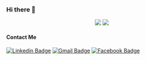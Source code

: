 ### Hi there 👋

<!--
**aditya2712/aditya2712** is a ✨ _special_ ✨ repository because its `README.md` (this file) appears on your GitHub profile.

Here are some ideas to get you started:

- 🔭 I’m currently working on ...
- 🌱 I’m currently learning ...
- 👯 I’m looking to collaborate on ...
- 🤔 I’m looking for help with ...
- 💬 Ask me about ...
- 📫 How to reach me: ...
- 😄 Pronouns: ...
- ⚡ Fun fact: ...
-->
<p align="center">
  
  <img src="https://github-readme-stats.vercel.app/api?username=aditya2712&hide=stars&show_icons=true&theme=dracula&line_height=32">
  <img src="https://github-readme-stats.vercel.app/api/top-langs/?username=aditya2712&count_private=true&theme=dracula">

</p>

#### Contact Me 


[![Linkedin Badge](https://img.shields.io/badge/-Linkedin-blue?style=flat&logo=Linkedin&logoColor=white&link=https://www.linkedin.com/in/aditya-agarwal-1b26301a0/)](https://www.linkedin.com/in/aditya-agarwal-1b26301a0/)
[![Gmail Badge](https://img.shields.io/badge/-GMail-c14438?style=flat&logo=Gmail&logoColor=white&link=mailto:aditya.agarwal.20012712@gmail.com)](mailto:aditya.agarwal.20012712@gmail.com)
[![Facebook Badge](https://img.shields.io/badge/-Facebook-%231877F2.svg?&style=flat-square&logo=facebook&logoColor=white&link=https://www.facebook.com/profile.php?id=100009177385701)](https://www.facebook.com/profile.php?id=100009177385701)

